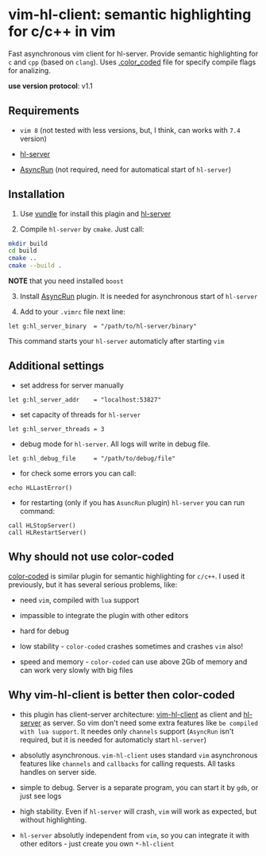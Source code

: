 # vim-hl-client: semantic highlighting for c/c++ in vim

Fast asynchronous vim client for hl-server.
Provide semantic highlighting for `c` and `cpp` (based on `clang`).
Uses [.color_coded](https://github.com/rdnetto/YCM-Generator) file for specify compile flags for analizing.

__use version protocol__: v1.1


## Requirements

- `vim 8` (not tested with less versions, but, I think, can works with `7.4` version)

- [hl-server](https://github.com/andrejlevkovitch/hl-server)

- [AsyncRun](https://github.com/skywind3000/asyncrun.vim) (not required, need for automatical start of `hl-server`)


## Installation

1. Use [vundle](https://github.com/VundleVim/Vundle.vim) for install this plagin and [hl-server](https://github.com/andrejlevkovitch/hl-server)

2. Compile `hl-server` by `cmake`. Just call:

```sh
mkdir build
cd build
cmake ..
cmake --build .
```

__NOTE__ that you need installed `boost`

3. Install [AsyncRun](https://github.com/skywind3000/asyncrun.vim) plugin. It is needed for
asynchronous start of `hl-server`

4. Add to your `.vimrc` file next line:

```vim
let g:hl_server_binary  = "/path/to/hl-server/binary"
```

This command starts your `hl-server` automaticly after starting `vim`


## Additional settings

- set address for server manually
```vim
let g:hl_server_addr    = "localhost:53827"
```

- set capacity of threads for `hl-server`
```vim
let g:hl_server_threads = 3
```

- debug mode for `hl-server`. All logs will write in debug file.
```vim
let g:hl_debug_file     = "/path/to/debug/file"
```


- for check some errors you can call:
```vim
echo HLLastError()
```

- for restarting (only if you has `AsuncRun` plugin) `hl-server` you can run command:
```vim
call HLStopServer()
call HLRestartServer()
```


## Why should not use color-coded

[color-coded](https://github.com/jeaye/color_coded) is similar plugin for semantic highlighting for `c/c++`.
I used it previously, but it has several serious problems, like:

- need `vim`, compiled with `lua` support

- impassible to integrate the plugin with other editors

- hard for debug

- low stability - `color-coded` crashes sometimes and crashes `vim` also!

- speed and memory - `color-coded` can use above 2Gb of memory and can work very slowly with big files


## Why vim-hl-client is better then color-coded

- this plugin has client-server architecture: [vim-hl-client](https://github.com/andrejlevkovitch/vim-hl-client)
as client and [hl-server](https://github.com/andrejlevkovitch/hl-server) as server. So vim don't need some extra
features like `be compiled with lua support`. It needes only `channels` support (`AsyncRun` isn't required, but it
is needed for automaticly start `hl-server`)

- absolutly asynchronous. `vim-hl-client` uses standard `vim` asynchronous features like `channels` and `callbacks` for
calling requests. All tasks handles on server side.

- simple to debug. Server is a separate program, you can start it by `gdb`, or just see logs

- high stability. Even if `hl-server` will crash, `vim` will work as expected, but without highlighting.

- `hl-server` absolutly independent from `vim`, so you can integrate it with other editors - just create you own
`*-hl-client`
